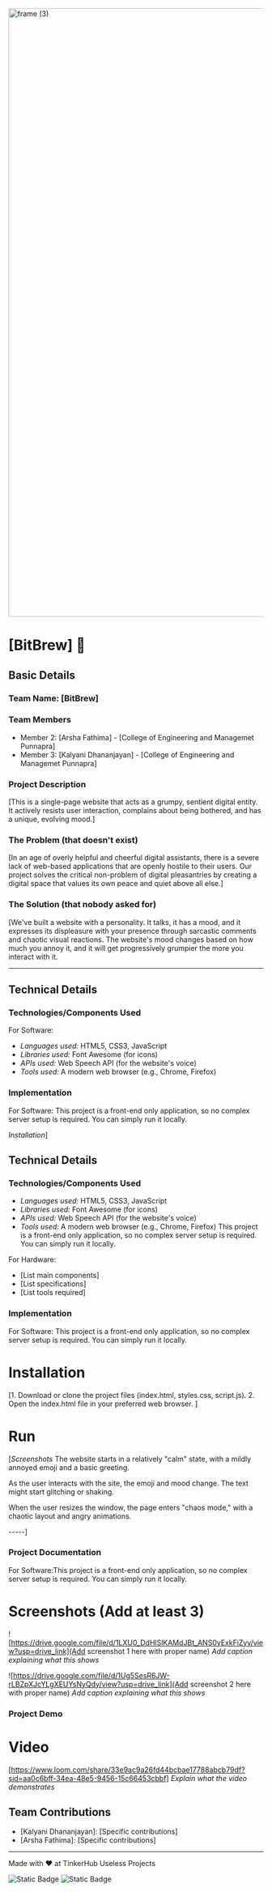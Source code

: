 <img width="3188" height="1202" alt="frame (3)" src="https://github.com/user-attachments/assets/517ad8e9-ad22-457d-9538-a9e62d137cd7" />


# [BitBrew] 🎯


## Basic Details
### Team Name: [BitBrew]


### Team Members
- Member 2: [Arsha Fathima] - [College of Engineering and Managemet Punnapra]
- Member 3: [Kalyani Dhananjayan] - [College of Engineering and Managemet Punnapra]

### Project Description
[This is a single-page website that acts as a grumpy, sentient digital entity. It actively resists user interaction, complains about being bothered, and has a unique, evolving mood.]

### The Problem (that doesn't exist)
[In an age of overly helpful and cheerful digital assistants, there is a severe lack of web-based applications that are openly hostile to their users. Our project solves the critical non-problem of digital pleasantries by creating a digital space that values its own peace and quiet above all else.]

### The Solution (that nobody asked for)
[We've built a website with a personality. It talks, it has a mood, and it expresses its displeasure with your presence through sarcastic comments and chaotic visual reactions. The website's mood changes based on how much you annoy it, and it will get progressively grumpier the more you interact with it.

-----

## Technical Details

### Technologies/Components Used

For Software:

  * *Languages used:* HTML5, CSS3, JavaScript
  * *Libraries used:* Font Awesome (for icons)
  * *APIs used:* Web Speech API (for the website's voice)
  * *Tools used:* A modern web browser (e.g., Chrome, Firefox)

### Implementation

For Software:
This project is a front-end only application, so no complex server setup is required. You can simply run it locally.

*Installation*]

## Technical Details
### Technologies/Components Used
 * *Languages used:* HTML5, CSS3, JavaScript
  * *Libraries used:* Font Awesome (for icons)
  * *APIs used:* Web Speech API (for the website's voice)
  * *Tools used:* A modern web browser (e.g., Chrome, Firefox)
This project is a front-end only application, so no complex server setup is required. You can simply run it locally.

For Hardware:
- [List main components]
- [List specifications]
- [List tools required]

### Implementation
For Software:
This project is a front-end only application, so no complex server setup is required. You can simply run it locally.

# Installation
[1.  Download or clone the project files (index.html, styles.css, script.js).
2.  Open the index.html file in your preferred web browser.
]

# Run
[*Screenshots*
The website starts in a relatively "calm" state, with a mildly annoyed emoji and a basic greeting.

As the user interacts with the site, the emoji and mood change. The text might start glitching or shaking.

When the user resizes the window, the page enters "chaos mode," with a chaotic layout and angry animations.

-----]

### Project Documentation
For Software:This project is a front-end only application, so no complex server setup is required. You can simply run it locally.

# Screenshots (Add at least 3)
![https://drive.google.com/file/d/1LXU0_DdHlSlKAMdJBt_ANS0yExkFiZyy/view?usp=drive_link](Add screenshot 1 here with proper name)
*Add caption explaining what this shows*

![https://drive.google.com/file/d/1Ug5SesR6JW-rLBZpXJcYLgXEUYsNyQdy/view?usp=drive_link](Add screenshot 2 here with proper name)
*Add caption explaining what this shows*





### Project Demo
# Video
[https://www.loom.com/share/33e9ac9a26fd44bcbae17788abcb79df?sid=aa0c6bff-34ea-48e5-9456-15c66453cbbf]
*Explain what the video demonstrates*


## Team Contributions
- [Kalyani Dhananjayan]: [Specific contributions]
- [Arsha Fathima]: [Specific contributions]


---
Made with ❤️ at TinkerHub Useless Projects 

![Static Badge](https://img.shields.io/badge/TinkerHub-24?color=%23000000&link=https%3A%2F%2Fwww.tinkerhub.org%2F)
![Static Badge](https://img.shields.io/badge/UselessProjects--25-25?link=https%3A%2F%2Fwww.tinkerhub.org%2Fevents%2FQ2Q1TQKX6Q%2FUseless%2520Projects)


